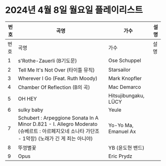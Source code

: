 # 2024년 4월 8일 월요일 플레이리스트

| 번호 | 곡명 | 가수 | 설명 |
|------|------|------|------|
| 번호 | 곡명 | 가수 | 설명 |
| 1 | s'Rothe-Zauerli (B기도문) | Ose Schuppel |  |
| 2 | Tell Me It's Not Over (타이틀 뮤직) | Starsailor |  |
| 3 | Wherever I Go (Feat. Ruth Moody) | Mark Knopfler |  |
| 4 | Chamber Of Reflection (B의 곡) | Mac Demarco |  |
| 5 | OH HEY | Hitsujibungaku, LÜCY |  |
| 6 | sulky baby | Yeule |  |
| 7 | Schubert : Arpeggione Sonata In A Minor D.821 - I. Allegro Moderato (슈베르트 : 아르페지오네 소나타 가단조 - 1악장) (노래가 긴 게 죄는 아니야) | Yo-Yo Ma, Emanuel Ax |  |
| 8 | 뚜껑별꽃 | YB (윤도현 밴드) |  |
| 9 | Opus | Eric Prydz |  |
